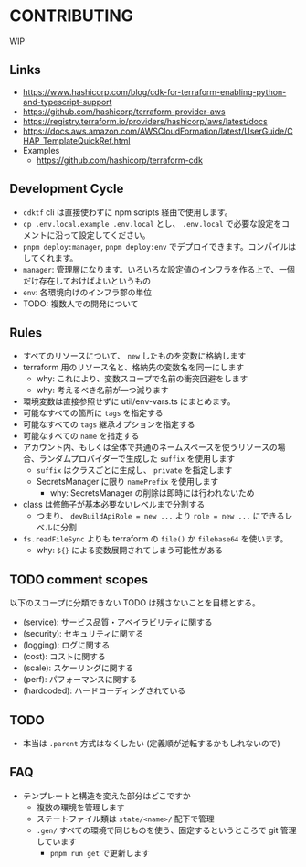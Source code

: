 # CONTRIBUTING

WIP

## Links

- https://www.hashicorp.com/blog/cdk-for-terraform-enabling-python-and-typescript-support
- https://github.com/hashicorp/terraform-provider-aws
- https://registry.terraform.io/providers/hashicorp/aws/latest/docs
- https://docs.aws.amazon.com/AWSCloudFormation/latest/UserGuide/CHAP_TemplateQuickRef.html
- Examples
  - https://github.com/hashicorp/terraform-cdk

## Development Cycle

- `cdktf` cli は直接使わずに npm scripts 経由で使用します。
- `cp .env.local.example .env.local` とし、 `.env.local` で必要な設定をコメントに沿って設定してください。
- `pnpm deploy:manager`, `pnpm deploy:env` でデプロイできます。コンパイルはしてくれます。
- `manager`: 管理層になります。いろいろな設定値のインフラを作る上で、一個だけ存在しておけばよいというもの
- `env`: 各環境向けのインフラ郡の単位
- TODO: 複数人での開発について

## Rules

- すべてのリソースについて、 `new` したものを変数に格納します
- terraform 用のリソース名と、格納先の変数名を同一にします
  - why: これにより、変数スコープで名前の衝突回避をします
  - why: 考えるべき名前が一つ減ります
- 環境変数は直接参照せずに util/env-vars.ts にまとめます。
- 可能なすべての箇所に `tags` を指定する
- 可能なすべての `tags` 継承オプションを指定する
- 可能なすべての `name` を指定する
- アカウント内、もしくは全体で共通のネームスペースを使うリソースの場合、ランダムプロバイダーで生成した `suffix` を使用します
  - `suffix` はクラスごとに生成し、 `private` を指定します
  - SecretsManager に限り `namePrefix` を使用します
    - why: SecretsManager の削除は即時には行われないため
- class は修飾子が基本必要ないレベルまで分割する
  - つまり、 `devBuildApiRole = new ...` より `role = new ...` にできるレベルに分割
- `fs.readFileSync` よりも terraform の `file()` か `filebase64` を使います。
  - why: `${}` による変数展開されてしまう可能性がある

## TODO comment scopes

以下のスコープに分類できない TODO は残さないことを目標とする。

- (service): サービス品質・アベイラビリティに関する
- (security): セキュリティに関する
- (logging): ログに関する
- (cost): コストに関する
- (scale): スケーリングに関する
- (perf): パフォーマンスに関する
- (hardcoded): ハードコーディングされている

## TODO

- 本当は `.parent` 方式はなくしたい (定義順が逆転するかもしれないので)

## FAQ

- テンプレートと構造を変えた部分はどこですか
  - 複数の環境を管理します
  - ステートファイル類は `state/<name>/` 配下で管理
  - `.gen/` すべての環境で同じものを使う、固定するというところで git 管理しています
    - `pnpm run get` で更新します
